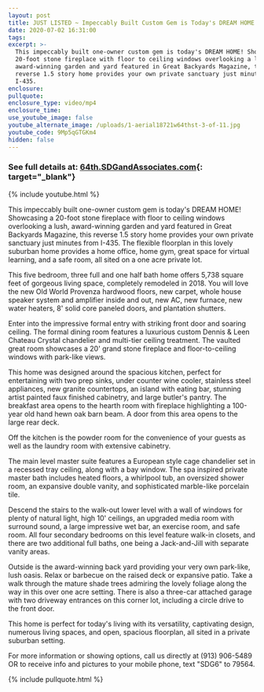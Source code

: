 ```yaml
---
layout: post
title: JUST LISTED ~ Impeccably Built Custom Gem is Today's DREAM HOME!
date: 2020-07-02 16:31:00
tags:
excerpt: >-
  This impeccably built one-owner custom gem is today's DREAM HOME! Showcasing a
  20-foot stone fireplace with floor to ceiling windows overlooking a lush,
  award-winning garden and yard featured in Great Backyards Magazine, this
  reverse 1.5 story home provides your own private sanctuary just minutes from
  I-435.
enclosure:
pullquote:
enclosure_type: video/mp4
enclosure_time:
use_youtube_image: false
youtube_alternate_image: /uploads/1-aerial18721w64thst-3-of-11.jpg
youtube_code: 9Mp5qGTGKm4
hidden: false
---
```


### See full details at: [64th.SDGandAssociates.com](http://64th.ihousenet.com/){: target="_blank"}

{% include youtube.html %}

This impeccably built one-owner custom gem is today's DREAM HOME\! Showcasing a 20-foot stone fireplace with floor to ceiling windows overlooking a lush, award-winning garden and yard featured in Great Backyards Magazine, this reverse 1.5 story home provides your own private sanctuary just minutes from I-435. The flexible floorplan in this lovely suburban home provides a home office, home gym, great space for virtual learning, and a safe room, all sited on a one acre private lot.

This five bedroom, three full and one half bath home offers 5,738 square feet of gorgeous living space, completely remodeled in 2018. You will love the new Old World Provenza hardwood floors, new carpet, whole house speaker system and amplifier inside and out, new AC, new furnace, new water heaters, 8' solid core paneled doors, and plantation shutters.

Enter into the impressive formal entry with striking front door and soaring ceiling. The formal dining room features a luxurious custom Dennis & Leen Chateau Crystal chandelier and multi-tier ceiling treatment. The vaulted great room showcases a 20' grand stone fireplace and floor-to-ceiling windows with park-like views.

This home was designed around the spacious kitchen, perfect for entertaining with two prep sinks, under counter wine cooler, stainless steel appliances, new granite countertops, an island with eating bar, stunning artist painted faux finished cabinetry, and large butler's pantry. The breakfast area opens to the hearth room with fireplace highlighting a 100-year old hand hewn oak barn beam. A door from this area opens to the large rear deck.

Off the kitchen is the powder room for the convenience of your guests as well as the laundry room with extensive cabinetry.

The main level master suite features a European style cage chandelier set in a recessed tray ceiling, along with a bay window. The spa inspired private master bath includes heated floors, a whirlpool tub, an oversized shower room, an expansive double vanity, and sophisticated marble-like porcelain tile.

Descend the stairs to the walk-out lower level with a wall of windows for plenty of natural light, high 10' ceilings, an upgraded media room with surround sound, a large impressive wet bar, an exercise room, and safe room. All four secondary bedrooms on this level feature walk-in closets, and there are two additional full baths, one being a Jack-and-Jill with separate vanity areas.

Outside is the award-winning back yard providing your very own park-like, lush oasis. Relax or barbecue on the raised deck or expansive patio. Take a walk through the mature shade trees admiring the lovely foliage along the way in this over one acre setting. There is also a three-car attached garage with two driveway entrances on this corner lot, including a circle drive to the front door.

This home is perfect for today's living with its versatility, captivating design, numerous living spaces, and open, spacious floorplan, all sited in a private suburban setting.

For more information or showing options, call us directly at (913) 906-5489 OR to receive info and pictures to your mobile phone, text "SDG6" to 79564.

{% include pullquote.html %}
